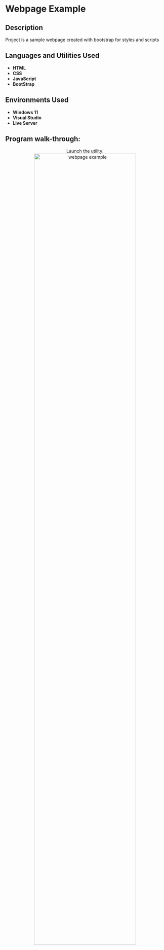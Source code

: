 <h1>Webpage Example</h1>

<h2>Description</h2>
Project is a sample webpage created with bootstrap for styles and scripts
<br />


<h2>Languages and Utilities Used</h2>

- <b>HTML</b> 
- <b>CSS</b>
- <b>JavaScript</b> 
- <b>BootStrap</b>


<h2>Environments Used </h2>

- <b>Windows 11</b> 
- <b>Visual Studio</b> 
- <b>Live Server</b> 

<h2>Program walk-through:</h2>

<p align="center">
Launch the utility: <br/>
<img src="https://imgur.com/a/nSIWab7" height="80%" width="80%" alt="webpage example "/>
<br />
<br />

